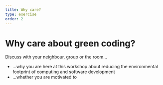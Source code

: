 ```yaml
---
title: Why care?
type: exercise
order: 2
---
```


# Why care about green coding?

Discuss with your neighbour, group or the room...
* ...why you are here at this workshop about reducing the environmental footprint of computing and software development
* ...whether you are motivated to 
